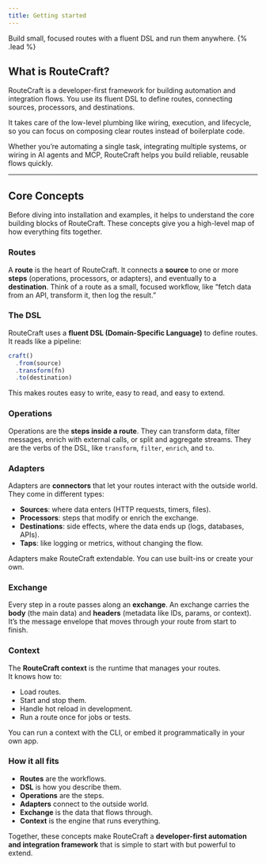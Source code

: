 ```yaml
---
title: Getting started
---
```


Build small, focused routes with a fluent DSL and run them anywhere. {% .lead %}

## What is RouteCraft?

RouteCraft is a developer-first framework for building automation and integration flows. You use its fluent DSL to define routes, connecting sources, processors, and destinations.

It takes care of the low-level plumbing like wiring, execution, and lifecycle, so you can focus on composing clear routes instead of boilerplate code.

Whether you’re automating a single task, integrating multiple systems, or wiring in AI agents and MCP, RouteCraft helps you build reliable, reusable flows quickly.

---

## Core Concepts

Before diving into installation and examples, it helps to understand the core building blocks of RouteCraft. These concepts give you a high-level map of how everything fits together.

### Routes

A **route** is the heart of RouteCraft. It connects a **source** to one or more **steps** (operations, processors, or adapters), and eventually to a **destination**. Think of a route as a small, focused workflow, like “fetch data from an API, transform it, then log the result.”

### The DSL

RouteCraft uses a **fluent DSL (Domain-Specific Language)** to define routes.  
It reads like a pipeline:

```ts
craft()
  .from(source)
  .transform(fn)
  .to(destination)
```

This makes routes easy to write, easy to read, and easy to extend.

### Operations

Operations are the **steps inside a route**. They can transform data, filter messages, enrich with external calls, or split and aggregate streams. They are the verbs of the DSL, like `transform`, `filter`, `enrich`, and `to`.

### Adapters

Adapters are **connectors** that let your routes interact with the outside world.  
They come in different types:

- **Sources**: where data enters (HTTP requests, timers, files).
- **Processors**: steps that modify or enrich the exchange.
- **Destinations**: side effects, where the data ends up (logs, databases, APIs).
- **Taps**: like logging or metrics, without changing the flow.

Adapters make RouteCraft extendable. You can use built-ins or create your own.

### Exchange

Every step in a route passes along an **exchange**. An exchange carries the **body** (the main data) and **headers** (metadata like IDs, params, or context). It’s the message envelope that moves through your route from start to finish.

### Context

The **RouteCraft context** is the runtime that manages your routes.  
It knows how to:

- Load routes.
- Start and stop them.
- Handle hot reload in development.
- Run a route once for jobs or tests.

You can run a context with the CLI, or embed it programmatically in your own app.

### How it all fits

- **Routes** are the workflows.
- **DSL** is how you describe them.
- **Operations** are the steps.
- **Adapters** connect to the outside world.
- **Exchange** is the data that flows through.
- **Context** is the engine that runs everything.

Together, these concepts make RouteCraft a **developer-first automation and integration framework** that is simple to start with but powerful to extend.
